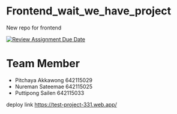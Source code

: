 # Frontend_wait_we_have_project
New repo for frontend

[![Review Assignment Due Date](https://classroom.github.com/assets/deadline-readme-button-24ddc0f5d75046c5622901739e7c5dd533143b0c8e959d652212380cedb1ea36.svg)](https://classroom.github.com/a/_UXQZ2LF)

# Team Member

- Pitchaya Akkawong 642115029
- Nureman Sateemae 642115025
- Puttipong Sailen 642115033

deploy link
https://test-project-331.web.app/
